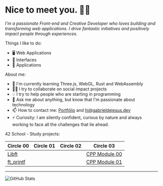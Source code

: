 # Nice to meet you. 👋🏾

*I'm a passionate Front-end and Creative Developer who loves building and transforming web applications. I drive fantastic initiatives and positively impact people through experiences.*

Things I like to do:

- 🖥 Web Applications
- 🎨 Interfaces
- 📱 Applications

About me:

- 🌱 I'm currently learning Three.js, WebGL, Rust and WebAssembly
- ✊🏽 I try to collaborate on social impact projects
- 💡 I try to help people who are starting in programming
- 💬 Ask me about anything, but know that I'm passionate about technology
- 📫 How to contact me: [Portfólio](http://gabrieldejesus.dev) and hi@gabrieldejesus.dev
- ⚡ Curiosity: I am silently confident, curious by nature and always working to face all the challenges that lie ahead.

42 School - Study projects:

| Circle 00                                                   | Circle 01 | Circle 02 | Circle 03                                                           |
| ----------------------------------------------------------- | --------- | --------- | ------------------------------------------------------------------- |
| [Libft](https://github.com/gabrieldejesus/42-Libft)         |           |           | [CPP Module 00](https://github.com/gabrieldejesus/42-cpp-module-00) |
| [ft_printf](https://github.com/gabrieldejesus/42-ft_printf) |           |           | [CPP Module 01](https://github.com/gabrieldejesus/42-cpp-module-01) |
  
---

![GitHub Stats](https://github-readme-stats.anuraghazra1.vercel.app/api?username=gabrieldejesus&show_icons=true&hide_border=true)
